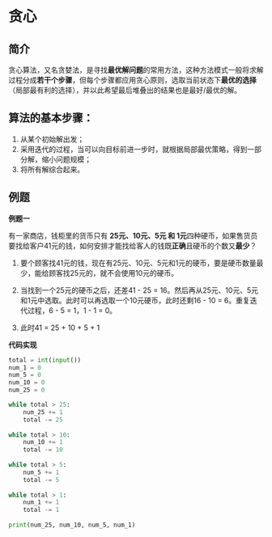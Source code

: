 # 贪心



## 简介

贪心算法，又名贪婪法，是寻找**最优解问题**的常用方法，这种方法模式一般将求解过程分成**若干个步骤**，但每个步骤都应用贪心原则，选取当前状态下**最优的选择**（局部最有利的选择），并以此希望最后堆叠出的结果也是最好/最优的解。



## 算法的基本步骤：

1. 从某个初始解出发；
2. 采用迭代的过程，当可以向目标前进一步时，就根据局部最优策略，得到一部分解，缩小问题规模；
3. 将所有解综合起来。



## 例题

**例题一**

有一家商店，钱柜里的货币只有 **25元、10元、5元 和 1元**四种硬币，如果售货员要找给客户41元的钱，如何安排才能找给客人的钱既**正确**且硬币的个数又**最少**？



1. 要个顾客找41元的钱，现在有25元、10元、5元和1元的硬币，要是硬币数量最少，能给顾客找25元的，就不会使用10元的硬币。

2. 当找到一个25元的硬币之后，还差41 - 25 = 16。然后再从25元、10元、5元和1元中选取。此时可以再选取一个10元硬币，此时还剩16 - 10 = 6。重复迭代过程，6 - 5 = 1，1 - 1 = 0。

3. 此时41 = 25 + 10 + 5 + 1



**代码实现**

```python
total = int(input())
num_1 = 0
num_5 = 0
num_10 = 0
num_25 = 0

while total > 25:
    num_25 += 1
    total -= 25
    
while total > 10:
    num_10 += 1
    total -= 10
    
while total > 5:
    num_5 += 1
    total -= 5
    
while total > 1:
    num_1 += 1
    total -= 1
    
print(num_25, num_10, num_5, num_1)

```



